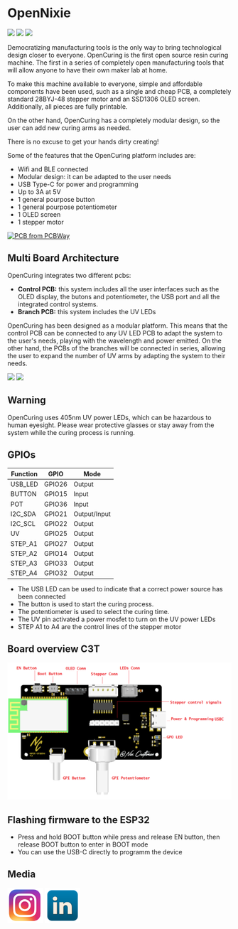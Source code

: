# OpenNixie 

<img src="Docs/_DSC4069.jpg" width="250px"></a>
<img src="Docs/_DSC4075.jpg" width="250px"></a>
<img src="Docs/_DSC4071.jpg" width="250px"></a>

Democratizing manufacturing tools is the only way to bring technological design closer to everyone. OpenCuring is the first open source resin curing machine. The first in a series of completely open manufacturing tools that will allow anyone to have their own maker lab at home.

To make this machine available to everyone, simple and affordable components have been used, such as a single and cheap PCB, a completely standard 28BYJ-48 stepper motor and an SSD1306 OLED screen. Additionally, all pieces are fully printable.

On the other hand, OpenCuring has a completely modular design, so the user can add new curing arms as needed.

There is no excuse to get your hands dirty creating!

Some of the features that the OpenCuring platform includes are:

- Wifi and BLE connected
- Modular design: it can be adapted to the user needs 
- USB Type-C for power and programming
- Up to 3A at 5V 
- 1 general pourpose button 
- 1 general pourpose potentiometer 
- 1 OLED screen 
- 1 stepper motor
  
<a href="https://www.pcbway.com/project/shareproject/Open_IoT_Nixie_Platform_9b133654.html"><img src="https://www.pcbway.com/project/img/images/frompcbway-1220.png" alt="PCB from PCBWay" /></a>

## Multi Board Architecture

OpenCuring integrates two different pcbs: 

- <strong>Control PCB:</strong> this system includes all the user interfaces such as the OLED display, the butons and potentiometer, the USB port and all the integrated control systems. 
- <strong>Branch PCB:</strong>  this system includes the UV LEDs 

OpenCuring has been designed as a modular platform. This means that the control PCB can be connected to any UV LED PCB to adapt the system to the user's needs, playing with the wavelength and power emitted. On the other hand, the PCBs of the branches will be connected in series, allowing the user to expand the number of UV arms by adapting the system to their needs.

<img src="Docs/_ControlBoard.jpg" width="400px"></a>
<img src="Docs/_BranchBoard.jpg" width="400px"></a>

## Warning

OpenCuring uses 405nm UV power LEDs, which can be hazardous to human eyesight. Please wear protective glasses or stay away from the system while the curing process is running.

## GPIOs

Function|  GPIO  | Mode
--------| ------ | -----
USB_LED | GPIO26 | Output
BUTTON  | GPIO15 | Input
POT     | GPIO36 | Input
I2C_SDA | GPIO21 | Output/Input
I2C_SCL | GPIO22 | Output
UV      | GPIO25 | Output
STEP_A1 | GPIO27 | Output
STEP_A2 | GPIO14 | Output
STEP_A3 | GPIO33 | Output
STEP_A4 | GPIO32 | Output


- The USB LED can be used to indicate that a correct power source has been connected
- The button is used to start the curing process.
- The potentiometer is used to select the curing time.
- The UV pin activated a power mosfet to turn on the UV power LEDs
- STEP A1 to A4 are the control lines of the stepper motor

## Board overview C3T 

<img src="Docs/ControlBoardDiagram.png" width="600px"></a>

## Flashing firmware to the ESP32 

- Press and hold BOOT button while press and release EN button, then release BOOT button to enter in BOOT mode
- You can use the USB-C directly to programm the device

## Media

<a href="https://www.instagram.com/nas.craftsman/"><img src="Docs/IG.png" width="80px"></a>
<a href="www.linkedin.com/in/nasib-fahim-fernandez"><img src="Docs/LIN.png" width="80px"></a>


